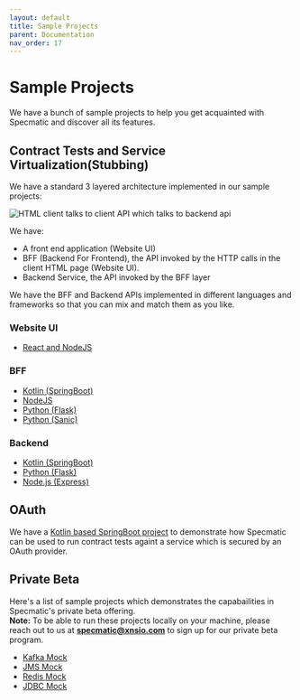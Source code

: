 ```yaml
---
layout: default
title: Sample Projects
parent: Documentation
nav_order: 17
---
```


# Sample Projects

We have a bunch of sample projects to help you get acquainted with Specmatic and discover all its features. 

## Contract Tests and Service Virtualization(Stubbing)

We have a standard 3 layered architecture implemented in our sample projects:

![HTML client talks to client API which talks to backend api](/images/specmatic-sample-architecture.svg)

We have:
- A front end application (Website UI)
- BFF (Backend For Frontend), the API invoked by the HTTP calls in the client HTML page (Website UI).
- Backend Service, the API invoked by the BFF layer

We have the BFF and Backend APIs implemented in different languages and frameworks so that you can mix and match them as you like.


### Website UI
- [React and NodeJS](https://github.com/znsio/specmatic-order-ui-js)

### BFF
- [Kotlin (SpringBoot)](https://github.com/znsio/specmatic-order-bff-java/)
- [NodeJS](https://github.com/znsio/specmatic-order-bff-nodejs/)
- [Python (Flask)](https://github.com/znsio/specmatic-order-bff-python/)
- [Python (Sanic)](https://github.com/znsio/specmatic-order-bff-python-sanic/)

### Backend
- [Kotlin (SpringBoot)](https://github.com/znsio/specmatic-order-api-java)
- [Python (Flask)](https://github.com/znsio/specmatic-order-api-python/)
- [Node.js (Express)](https://github.com/znsio/specmatic-order-api-nodejs)


## OAuth
We have a [Kotlin based SpringBoot project](https://github.com/znsio/specmatic-order-api-java-with-oauth) to demonstrate how Specmatic can be used to run contract tests againt a service which is secured by an OAuth provider.

## Private Beta
Here's a list of sample projects which demonstrates the capabailities in Specmatic's private beta offering.  
**Note:** To be able to run these projects locally on your machine, please reach out to us at **specmatic@xnsio.com** to sign up for our private beta program.

- [Kafka Mock](https://github.com/znsio/specmatic-order-bff-java/)
- [JMS Mock](https://github.com/znsio/specmatic-order-bff-jms/)
- [Redis Mock](https://github.com/znsio/specmatic-redis-sample/)
- [JDBC Mock](https://github.com/znsio/specmatic-jdbc-sample)